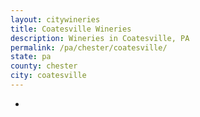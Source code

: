 ```yaml
---
layout: citywineries
title: Coatesville Wineries
description: Wineries in Coatesville, PA
permalink: /pa/chester/coatesville/
state: pa
county: chester
city: coatesville
---
```

-
